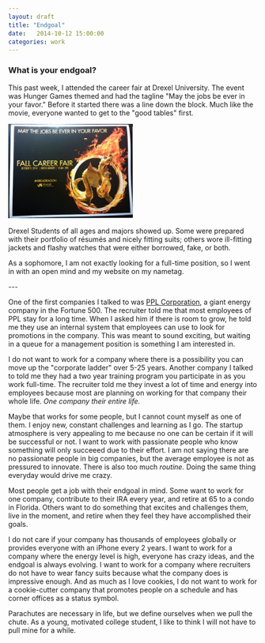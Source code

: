 ```yaml
---
layout: draft
title: "Endgoal"
date:   2014-10-12 15:00:00
categories: work
---
```


### What is your endgoal?

This past week, I attended the career fair at Drexel University. The event was Hunger Games themed and had the tagline "May the jobs be ever in your favor." Before it started there was a line down the block. Much like the movie, everyone wanted to get to the "good tables" first. 

<img src="/assets/images/careerfair2014.jpg" alt="Brochure for the 2014 Fall Career Fair at Drexel University." width="50%" height="auto" />


Drexel Students of all ages and majors showed up. Some were prepared with their portfolio of résumés and nicely fitting suits; others wore ill-fitting jackets and flashy watches that were either borrowed, fake, or both.

As a sophomore, I am not exactly looking for a full-time position, so I went in with an open mind and my website on my nametag.


<a name="spot">
<!-- more -->
---

One of the first companies I talked to was [PPL Corporation][ppl], a giant energy company in the Fortune 500. The recruiter told me that most employees of PPL stay for a long time. When I asked him if there is room to grow, he told me they use an internal system that employees can use to look for promotions in the company. This was meant to sound exciting, but waiting in a queue for a management position is something I am interested in.

I do not want to work for a company where there is a possibility you can move up the "corporate ladder" over 5-25 years. Another company I talked to told me they had a two year training program you participate in as you work full-time. The recruiter told me they invest a lot of time and energy into employees because most are planning on working for that company their whole life. *One company their entire life.*

Maybe that works for some people, but I cannot count myself as one of them. I enjoy new, constant challenges and learning as I go. The startup atmosphere is very appealing to me because no one can be certain if it will be successful or not. I want to work with passionate people who know something will only succeeed due to their effort. I am not saying there are no passionate people in big companies, but the average employee is not as pressured to innovate. There is also too much *routine.* Doing the same thing everyday would drive me crazy. 

Most people get a job with their endgoal in mind. Some want to work for one company, contribute to their IRA every year, and retire at 65 to a condo in Florida. Others want to do something that excites and challenges them, live in the moment, and retire when they feel they have accomplished their goals.

I do not care if your company has thousands of employees globally or provides everyone with an iPhone every 2 years. I want to work for a company where the energy level is high, everyone has crazy ideas, and the endgoal is always evolving. I want to work for a company where recruiters do not have to wear fancy suits because what the company does is impressive enough. And as much as I love cookies, I do not want to work for a cookie-cutter company that promotes people on a schedule and has corner offices as a status symbol.

Parachutes are necessary in life, but we define ourselves when we pull the chute. As a young, motivated college student, I like to think I will not have to pull mine for a while. 

[brochureURL]: /assets/images/careerfair2014.jpg
[ppl]: http://www.pplweb.com
